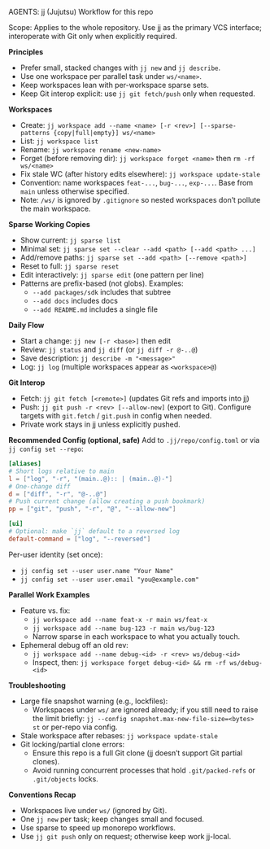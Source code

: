 AGENTS: jj (Jujutsu) Workflow for this repo

Scope: Applies to the whole repository. Use jj as the primary VCS interface; interoperate with Git only when explicitly required.

**Principles**
- Prefer small, stacked changes with `jj new` and `jj describe`.
- Use one workspace per parallel task under `ws/<name>`.
- Keep workspaces lean with per-workspace sparse sets.
- Keep Git interop explicit: use `jj git fetch/push` only when requested.

**Workspaces**
- Create: `jj workspace add --name <name> [-r <rev>] [--sparse-patterns {copy|full|empty}] ws/<name>`
- List: `jj workspace list`
- Rename: `jj workspace rename <new-name>`
- Forget (before removing dir): `jj workspace forget <name>` then `rm -rf ws/<name>`
- Fix stale WC (after history edits elsewhere): `jj workspace update-stale`
- Convention: name workspaces `feat-...`, `bug-...`, `exp-...`. Base from `main` unless otherwise specified.
- Note: `/ws/` is ignored by `.gitignore` so nested workspaces don’t pollute the main workspace.

**Sparse Working Copies**
- Show current: `jj sparse list`
- Minimal set: `jj sparse set --clear --add <path> [--add <path> ...]`
- Add/remove paths: `jj sparse set --add <path> [--remove <path>]`
- Reset to full: `jj sparse reset`
- Edit interactively: `jj sparse edit` (one pattern per line)
- Patterns are prefix-based (not globs). Examples:
  - `--add packages/sdk` includes that subtree
  - `--add docs` includes docs
  - `--add README.md` includes a single file

**Daily Flow**
- Start a change: `jj new [-r <base>]` then edit
- Review: `jj status` and `jj diff` (or `jj diff -r @-..@`)
- Save description: `jj describe -m "<message>"`
- Log: `jj log` (multiple workspaces appear as `<workspace>@`)

**Git Interop**
- Fetch: `jj git fetch [<remote>]` (updates Git refs and imports into jj)
- Push: `jj git push -r <rev> [--allow-new]` (export to Git). Configure targets with `git.fetch` / `git.push` in config when needed.
- Private work stays in jj unless explicitly pushed.

**Recommended Config (optional, safe)**
Add to `.jj/repo/config.toml` or via `jj config set --repo`:

```toml
[aliases]
# Short logs relative to main
l = ["log", "-r", "(main..@):: | (main..@)-"]
# One-change diff
d = ["diff", "-r", "@-..@"]
# Push current change (allow creating a push bookmark)
pp = ["git", "push", "-r", "@", "--allow-new"]

[ui]
# Optional: make `jj` default to a reversed log
default-command = ["log", "--reversed"]
```

Per-user identity (set once):
- `jj config set --user user.name "Your Name"`
- `jj config set --user user.email "you@example.com"`

**Parallel Work Examples**
- Feature vs. fix:
  - `jj workspace add --name feat-x -r main ws/feat-x`
  - `jj workspace add --name bug-123 -r main ws/bug-123`
  - Narrow sparse in each workspace to what you actually touch.
- Ephemeral debug off an old rev:
  - `jj workspace add --name debug-<id> -r <rev> ws/debug-<id>`
  - Inspect, then: `jj workspace forget debug-<id> && rm -rf ws/debug-<id>`

**Troubleshooting**
- Large file snapshot warning (e.g., lockfiles):
  - Workspaces under `ws/` are ignored already; if you still need to raise the limit briefly: `jj --config snapshot.max-new-file-size=<bytes> st` or per-repo via config.
- Stale workspace after rebases: `jj workspace update-stale`
- Git locking/partial clone errors:
  - Ensure this repo is a full Git clone (jj doesn’t support Git partial clones).
  - Avoid running concurrent processes that hold `.git/packed-refs` or `.git/objects` locks.

**Conventions Recap**
- Workspaces live under `ws/` (ignored by Git).
- One `jj new` per task; keep changes small and focused.
- Use sparse to speed up monorepo workflows.
- Use `jj git push` only on request; otherwise keep work jj-local.


